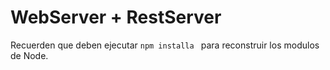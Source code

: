 # WebServer + RestServer
Recuerden que deben ejecutar
```npm installa ``` para reconstruir los modulos de Node.